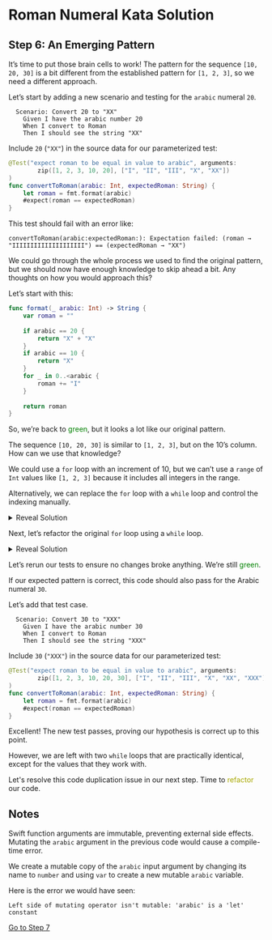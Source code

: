 # Roman Numeral Kata Solution

## Step 6: An Emerging Pattern

It’s time to put those brain cells to work! The pattern for the sequence `[10, 20, 30]` is a bit different from the
established pattern for `[1, 2, 3]`, so we need a different approach.

Let’s start by adding a new scenario and testing for the `arabic` numeral `20`.

```gherkin
  Scenario: Convert 20 to "XX"
    Given I have the arabic number 20
    When I convert to Roman
    Then I should see the string "XX"
```

Include `20` (`"XX"`) in the source data for our parameterized test:

```swift
@Test("expect roman to be equal in value to arabic", arguments:
        zip([1, 2, 3, 10, 20], ["I", "II", "III", "X", "XX"])
)
func convertToRoman(arabic: Int, expectedRoman: String) {
    let roman = fmt.format(arabic)
    #expect(roman == expectedRoman)
}
```

This test should fail with an error like:

```text
convertToRoman(arabic:expectedRoman:): Expectation failed: (roman → "IIIIIIIIIIIIIIIIIIII") == (expectedRoman → "XX")
```

We could go through the whole process we used to find the original pattern, but we should now have enough knowledge to
skip ahead a bit. Any thoughts on how you would approach this?

Let’s start with this:

```swift
func format(_ arabic: Int) -> String {
    var roman = ""
    
    if arabic == 20 {
        return "X" + "X"
    }
    if arabic == 10 {
        return "X"
    }
    for _ in 0..<arabic {
        roman += "I"
    }
    
    return roman
}
```

So, we’re back to <span style="color: green;">green</span>, but it looks a lot like our original pattern.

The sequence `[10, 20, 30]` is similar to `[1, 2, 3]`, but on the 10’s column. How can we use that knowledge?

We could use a `for` loop with an increment of 10, but we can’t use a `range` of `Int` values like `[1, 2, 3]` because
it includes all integers in the range.

Alternatively, we can replace the `for` loop with a `while` loop and control the indexing manually.

<details>

<summary>Reveal Solution</summary>

### Here’s what that would look like

```swift
func format(_ number: Int) -> String {
    var arabic = number
    var roman = ""
    
    while arabic >= 10 {
        roman += "X"
        arabic -= 10
    }
    for _ in 0..<arabic {
        roman += "I"
    }
    
    return roman
}
```

When we pass the Arabic number `20` into the `while` loop, it executes the following steps:

1. The `arabic` variable holds `20`.
2. The `roman` variable is initialized to `X`.
3. `arabic` is decremented by `10` and assigned the result `10`.
4. The loop continues as long as `10 >= 10`.
5. `roman` is assigned `XX`.
6. `arabic` is decremented by `10` and assigned `0`.
7. The loop terminates since the conditional expression `0 >= 10` is false.

</details>

Next, let’s refactor the original `for` loop using a `while` loop.

<details>

<summary>Reveal Solution</summary>

```swift
func format(_ number: Int) -> String {
    var arabic = number
    var roman = ""
    
    while arabic >= 10 {
        roman += "X"
        arabic -= 10
    }
    while arabic >= 1 {
        roman += "I"
        arabic -= 1
    }
    
    return roman
}
```

</details>

Let’s rerun our tests to ensure no changes broke anything. We’re still <span style="color: green;">green</span>.

If our expected pattern is correct, this code should also pass for the Arabic numeral `30`.

Let’s add that test case.

```gherkin
  Scenario: Convert 30 to "XXX"
    Given I have the arabic number 30
    When I convert to Roman
    Then I should see the string "XXX"
```

Include `30` (`"XXX"`) in the source data for our parameterized test:

```swift
@Test("expect roman to be equal in value to arabic", arguments:
        zip([1, 2, 3, 10, 20, 30], ["I", "II", "III", "X", "XX", "XXX"])
)
func convertToRoman(arabic: Int, expectedRoman: String) {
    let roman = fmt.format(arabic)
    #expect(roman == expectedRoman)
}
```

Excellent! The new test passes, proving our hypothesis is correct up to this point.

However, we are left with two `while` loops that are practically identical, except for the values that they work with.

Let's resolve this code duplication issue in our next step. Time to <span style="color: #a8a800;">refactor</span> our
code.

## Notes

Swift function arguments are immutable, preventing external side effects. Mutating the `arabic` argument in the previous
code would cause a compile-time error.

We create a mutable copy of the `arabic` input argument by changing its name to `number` and using `var` to create a new
mutable `arabic` variable.

Here is the error we would have seen:

```text
Left side of mutating operator isn't mutable: 'arabic' is a 'let' constant
```

[Go to Step 7](./Step_07.md)
